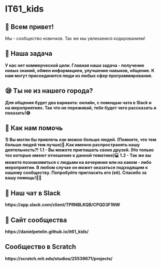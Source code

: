 <h1>IT61_kids</h1>
<h2>🤗 Всем привет!</h2>
Мы - сообщество новичков. Так же мы увлекаемся кодированием!
<h2>📖 Наша задача</h2>
<b>У нас нет коммерческой цели.<b> Главная наша задача - получение новых знаний, обмен информациеи, улучшение навыков, общение. К нам могут присоединится люди из любых сфер программирования.
<h2>😪 Ты не из нашего города?</h2>
<b>Для общения будет два варианта:</b> онлайн, с помощью чата в Slack и на мероприятиях. Так что не переживай, тебе будет чего рассказать и показать!😅
<h2>🎁 Как нам помочь</h2>
1) Вы могли бы привлечь как можно больше людей. (Помните, что тем больше людей тем лучше)🙋.Как именно распространять нашу деятельность?!
     1.1 - Вы можете приглашать своих друзей. <b>(Но только тех которые имеют отношение к данной тематике)</b>💻
     1.2 - Так же вы можете познакомиться с людьми на вечеринке или на каком - либо мероприятии. В любом случае он может оказаться             подходящим к нашему сообществу. Попробуйте пригласить его (её). Спасибо за вашу помощь!🙌🏻
<h2>📱 Наш чат в Slack</h2>
https://app.slack.com/client/TPRNBLKQB/CPQD3F1NW
<h2>📑 Сайт сообщества</h2>
https://danielpetelin.github.io/it61_kids/
<h2> Сообщество в Scratch</h2>
https://scratch.mit.edu/studios/25539671/projects/
